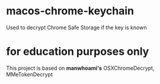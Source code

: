 # macos-chrome-keychain

Used to decrypt Chrome Safe Storage if the key is known

# for education purposes only

This project is based on **manwhoami's** OSXChromeDecrypt, MMeTokenDecrypt
